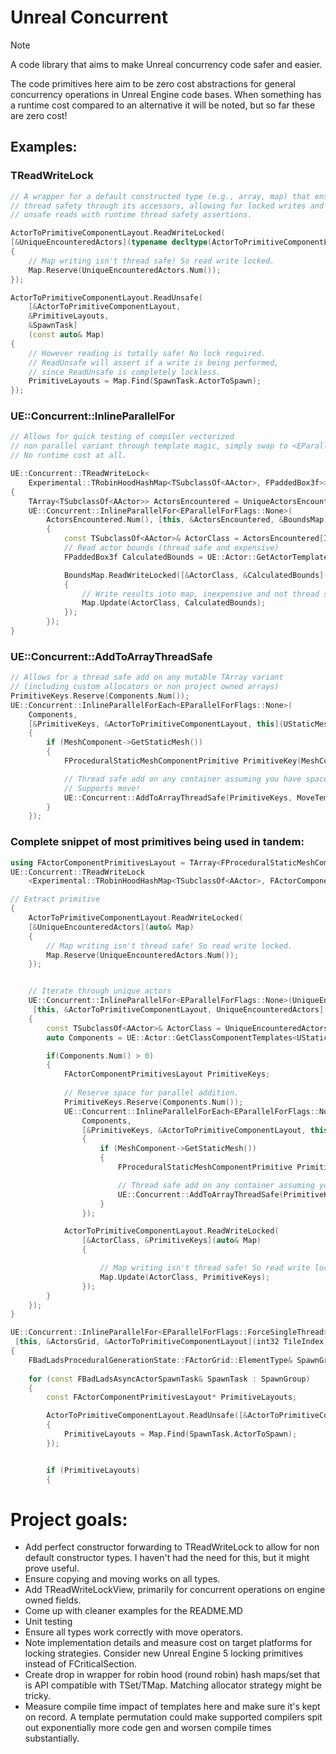 # Unreal Concurrent
> [!NOTE]
> A code library that aims to make Unreal concurrency code safer and easier.

The code primitives here aim to be zero cost abstractions for general concurrency operations in Unreal Engine code bases.
When something has a runtime cost compared to an alternative it will be noted, but so far these are zero cost!

## Examples:
### TReadWriteLock<FYourType>
```cpp
// A wrapper for a default constructed type (e.g., array, map) that ensures
// thread safety through its accessors, allowing for locked writes and
// unsafe reads with runtime thread safety assertions.

ActorToPrimitiveComponentLayout.ReadWriteLocked(
[&UniqueEncounteredActors](typename decltype(ActorToPrimitiveComponentLayout)::ElementType& Map)
{
	// Map writing isn't thread safe! So read write locked.
	Map.Reserve(UniqueEncounteredActors.Num());
});
```


```cpp
ActorToPrimitiveComponentLayout.ReadUnsafe(
	[&ActorToPrimitiveComponentLayout, 
	&PrimitiveLayouts, 
	&SpawnTask]
	(const auto& Map)
{
	// However reading is totally safe! No lock required.
	// ReadUnsafe will assert if a write is being performed,
	// since ReadUnsafe is completely lockless.
	PrimitiveLayouts = Map.Find(SpawnTask.ActorToSpawn);
});
```

### UE::Concurrent::InlineParallelFor
```cpp
// Allows for quick testing of compiler vectorized
// non parallel variant through template magic, simply swap to <EParallelForFlags::ForceSingleThread>
// No runtime cost at all.

UE::Concurrent::TReadWriteLock<
	Experimental::TRobinHoodHashMap<TSubclassOf<AActor>, FPaddedBox3f>> BoundsMap;
{
	TArray<TSubclassOf<AActor>> ActorsEncountered = UniqueActorsEncountered.Array();
	UE::Concurrent::InlineParallelFor<EParallelForFlags::None>(
		ActorsEncountered.Num(), [this, &ActorsEncountered, &BoundsMap](int32 Index)
		{
			const TSubclassOf<AActor>& ActorClass = ActorsEncountered[Index];
			// Read actor bounds (thread safe and expensive)
			FPaddedBox3f CalculatedBounds = UE::Actor::GetActorTemplateLocalBounds(ActorClass);

			BoundsMap.ReadWriteLocked([&ActorClass, &CalculatedBounds](auto& Map)
			{
				// Write results into map, inexpensive and not thread safe.
				Map.Update(ActorClass, CalculatedBounds);
			});
		});
}
```

### UE::Concurrent::AddToArrayThreadSafe 
```cpp
// Allows for a thread safe add on any mutable TArray variant 
// (including custom allocators or non project owned arrays) 
PrimitiveKeys.Reserve(Components.Num());
UE::Concurrent::InlineParallelForEach<EParallelForFlags::None>(
	Components,
	[&PrimitiveKeys, &ActorToPrimitiveComponentLayout, this](UStaticMeshComponent* MeshComponent)
	{
		if (MeshComponent->GetStaticMesh())
		{
			FProceduralStaticMeshComponentPrimitive PrimitiveKey(MeshComponent);

			// Thread safe add on any container assuming you have space reserved.
			// Supports move!
			UE::Concurrent::AddToArrayThreadSafe(PrimitiveKeys, MoveTemp(PrimitiveKey));
		}
	});

```


### Complete snippet of most primitives being used in tandem:

```cpp
using FActorComponentPrimitivesLayout = TArray<FProceduralStaticMeshComponentPrimitive, TInlineAllocator<3>>;
UE::Concurrent::TReadWriteLock
	<Experimental::TRobinHoodHashMap<TSubclassOf<AActor>, FActorComponentPrimitivesLayout>> ActorToPrimitiveComponentLayout;

// Extract primitive 
{
	ActorToPrimitiveComponentLayout.ReadWriteLocked(
	[&UniqueEncounteredActors](auto& Map)
	{
		// Map writing isn't thread safe! So read write locked.
		Map.Reserve(UniqueEncounteredActors.Num());
	});


	// Iterate through unique actors
	UE::Concurrent::InlineParallelFor<EParallelForFlags::None>(UniqueEncounteredActors.Num(),
	 [this, &ActorToPrimitiveComponentLayout, UniqueEncounteredActors](int32 Index)
	{
		const TSubclassOf<AActor>& ActorClass = UniqueEncounteredActors[Index];
		auto Components = UE::Actor::GetClassComponentTemplates<UStaticMeshComponent>(ActorClass);

		if(Components.Num() > 0)
		{
			FActorComponentPrimitivesLayout PrimitiveKeys;
			
			// Reserve space for parallel addition.
			PrimitiveKeys.Reserve(Components.Num());
			UE::Concurrent::InlineParallelForEach<EParallelForFlags::None>(
				Components,
				[&PrimitiveKeys, &ActorToPrimitiveComponentLayout, this](UStaticMeshComponent* MeshComponent)
				{
					if (MeshComponent->GetStaticMesh())
					{
						FProceduralStaticMeshComponentPrimitive PrimitiveKey(MeshComponent);

						// Thread safe add on any container assuming you have space reserved.
						UE::Concurrent::AddToArrayThreadSafe(PrimitiveKeys, MoveTemp(PrimitiveKey));
					}
				});

			ActorToPrimitiveComponentLayout.ReadWriteLocked(
				[&ActorClass, &PrimitiveKeys](auto& Map)
				{

					// Map writing isn't thread safe! So read write locked.
					Map.Update(ActorClass, PrimitiveKeys);
				});
		}
	});
}

UE::Concurrent::InlineParallelFor<EParallelForFlags::ForceSingleThread>(ActorsGrid.GetData().Num(),
 [this, &ActorsGrid, &ActorToPrimitiveComponentLayout](int32 TileIndex)
{
	FBadLadsProceduralGenerationState::FActorGrid::ElementType& SpawnGroup = ActorsGrid.GetData()[TileIndex];
	
	for (const FBadLadsAsyncActorSpawnTask& SpawnTask : SpawnGroup)
	{
		const FActorComponentPrimitivesLayout* PrimitiveLayouts;

		ActorToPrimitiveComponentLayout.ReadUnsafe([&ActorToPrimitiveComponentLayout, &PrimitiveLayouts, &SpawnTask](const auto& Map)
		{
			PrimitiveLayouts = Map.Find(SpawnTask.ActorToSpawn);
		});


		if (PrimitiveLayouts)
		{
```


# Project goals:
- Add perfect constructor forwarding to TReadWriteLock to allow for non default constructor types. I haven't had the need for this, but it might prove useful. 
- Ensure copying and moving works on all types. 
- Add TReadWriteLockView, primarily for concurrent operations on engine owned fields.
- Come up with cleaner examples for the README.MD
- Unit testing
- Ensure all types work correctly with move operators.
- Note implementation details and measure cost on target platforms for locking strategies. Consider new Unreal Engine 5 locking primitives instead of FCriticalSection.
- Create drop in wrapper for robin hood (round robin) hash maps/set that is API compatible with TSet/TMap. Matching allocator strategy might be tricky. 
- Measure compile time impact of templates here and make sure it's kept on record. A template permutation could make supported compilers spit out exponentially more code gen and worsen compile times substantially. 
